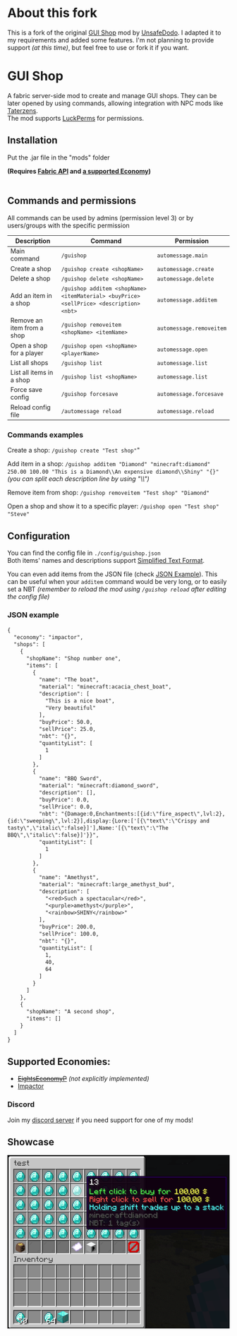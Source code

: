 # About this fork

This is a fork of the original [GUI Shop](https://github.com/UnsafeDodo/gui-shop) mod by [UnsafeDodo](https://github.com/UnsafeDodo).
I adapted it to my requirements and added some features.
I'm not planning to provide support _(at this time)_, but feel free to use or fork it if you want.

# GUI Shop

A fabric server-side mod to create and manage GUI shops.
They can be later opened by using commands, allowing integration with NPC mods like [Taterzens](https://www.curseforge.com/minecraft/mc-mods/taterzens).
<br>The mod supports [LuckPerms](https://www.curseforge.com/minecraft/mc-mods/luckperms) for permissions.

## Installation
Put the .jar file in the "mods" folder

**(Requires [Fabric API](https://www.curseforge.com/minecraft/mc-mods/fabric-api) and [a supported Economy](#supported-economies))**
<br><br>

## Commands and permissions
All commands can be used by admins (permission level 3) or by users/groups with the specific permission


| Description                | Command                                                                                 | Permission               | 
|----------------------------|-----------------------------------------------------------------------------------------|--------------------------|
| Main command               | `/guishop`                                                                              | `automessage.main`       |
| Create a shop              | `/guishop create <shopName>`                                                            | `automessage.create`     |
| Delete a shop              | `/guishop delete <shopName> `                                                           | `automessage.delete`     |
| Add an item in a shop      | `/guishop additem <shopName> <itemMaterial> <buyPrice> <sellPrice> <description> <nbt>` | `automessage.additem`    |
| Remove an item from a shop | `/guishop removeitem <shopName> <itemName>`                                             | `automessage.removeitem` |
| Open a shop for a player   | `/guishop open <shopName> <playerName>`                                                 | `automessage.open`       |
| List all shops             | `/guishop list`                                                                         | `automessage.list`       |
| List all items in a shop   | `/guishop list <shopName>`                                                              | `automessage.list`       |
| Force save config          | `/guishop forcesave`                                                                    | `automessage.forcesave`  |
| Reload config file         | `/automessage reload`                                                                   | `automessage.reload`     |

### Commands examples
Create a shop: `/guishop create "Test shop"`"

Add item in a shop: `/guishop additem "Diamond" "minecraft:diamond" 250.00 100.00 "This is a Diamond\\An expensive diamond\\Shiny" "{}"` *(you can split each description line by using "\\\\")*

Remove item from shop: `/guishop removeitem "Test shop" "Diamond"`

Open a shop and show it to a specific player: `/guishop open "Test shop" "Steve"`


## Configuration
You can find the config file in `./config/guishop.json`
<br>Both items' names and descriptions support [Simplified Text Format](https://placeholders.pb4.eu/user/text-format/).

You can even add items from the JSON file (check [JSON Example](#json-example)). This can be useful when your `additem` command would be very long, or to easily set a NBT *(remember to reload the mod using `/guishop reload` after editing the config file)*


### JSON example
```json5
{
  "economy": "impactor",
  "shops": [
    {
      "shopName": "Shop number one",
      "items": [
        {
          "name": "The boat",
          "material": "minecraft:acacia_chest_boat",
          "description": [
            "This is a nice boat",
            "Very beautiful"
          ],
          "buyPrice": 50.0,
          "sellPrice": 25.0,
          "nbt": "{}",
          "quantityList": [
            1
          ]
        },
        {
          "name": "BBQ Sword",
          "material": "minecraft:diamond_sword",
          "description": [],
          "buyPrice": 0.0,
          "sellPrice": 0.0,
          "nbt": "{Damage:0,Enchantments:[{id:\"fire_aspect\",lvl:2},{id:\"sweeping\",lvl:2}],display:{Lore:['[{\"text\":\"Crispy and tasty\",\"italic\":false}]'],Name:'[{\"text\":\"The BBQ\",\"italic\":false}]'}}",
          "quantityList": [
            1
          ]
        },
        {
          "name": "Amethyst",
          "material": "minecraft:large_amethyst_bud",
          "description": [
            "<red>Such a spectacular</red>",
            "<purple>amethyst</purple>",
            "<rainbow>SHINY</rainbow>"
          ],
          "buyPrice": 200.0,
          "sellPrice": 100.0,
          "nbt": "{}",
          "quantityList": [
            1,
            40,
            64
          ]
        }
      ]
    },
    {
      "shopName": "A second shop",
      "items": []
    }
  ]
}
```

## Supported Economies:
 - ~~[EightsEconomyP](https://legacy.curseforge.com/minecraft/mc-mods/eightseconomyp)~~ *(not explicitly implemented)*
 - [Impactor](https://modrinth.com/mod/impactor)

### Discord
Join my [discord server](https://discord.gg/tExFemXyJS) if you need support for one of my mods!

## Showcase
![img.png](resources/img.png)
